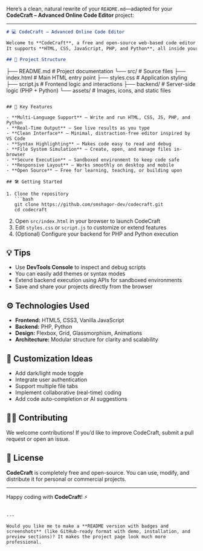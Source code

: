 Here’s a clean, natural rewrite of your `README.md`—adapted for your **CodeCraft – Advanced Online Code Editor** project:

---

```markdown
# 💻 CodeCraft — Advanced Online Code Editor

Welcome to **CodeCraft**, a free and open-source web-based code editor built for modern developers.  
It supports **HTML, CSS, JavaScript, PHP, and Python**, all inside your browser — no installation needed.

## 📁 Project Structure

```

├── README.md              # Project documentation
└── src/                   # Source files
├── index.html         # Main HTML entry point
├── styles.css         # Application styling
├── script.js          # Frontend logic and interactions
├── backend/           # Server-side logic (PHP + Python)
└── assets/            # Images, icons, and static files

````

## 🚀 Key Features

- **Multi-Language Support** – Write and run HTML, CSS, JS, PHP, and Python
- **Real-Time Output** – See live results as you type
- **Clean Interface** – Minimal, distraction-free editor inspired by VS Code
- **Syntax Highlighting** – Makes code easy to read and debug
- **File System Simulation** – Create, open, and manage files in-browser
- **Secure Execution** – Sandboxed environment to keep code safe
- **Responsive Layout** – Works smoothly on desktop and mobile
- **Open Source** – Free for learning, teaching, or building upon

## 🛠️ Getting Started

1. Clone the repository  
   ```bash
   git clone https://github.com/smshagor-dev/codecraft.git
   cd codecraft
````

2. Open `src/index.html` in your browser to launch CodeCraft
3. Edit `styles.css` or `script.js` to customize or extend features
4. (Optional) Configure your backend for PHP and Python execution

## 💡 Tips

* Use **DevTools Console** to inspect and debug scripts
* You can easily add themes or syntax modes
* Extend backend execution using APIs for sandboxed environments
* Save and share your projects directly from the browser

## ⚙️ Technologies Used

* **Frontend:** HTML5, CSS3, Vanilla JavaScript
* **Backend:** PHP, Python
* **Design:** Flexbox, Grid, Glassmorphism, Animations
* **Architecture:** Modular structure for clarity and scalability

## 🎨 Customization Ideas

* Add dark/light mode toggle
* Integrate user authentication
* Support multiple file tabs
* Implement collaborative (real-time) coding
* Add code auto-completion or AI suggestions

## 🧑‍💻 Contributing

We welcome contributions!
If you’d like to improve CodeCraft, submit a pull request or open an issue.

## 📝 License

**CodeCraft** is completely free and open-source.
You can use, modify, and distribute it for personal or commercial projects.

---

Happy coding with **CodeCraft**! ⚡

```

---

Would you like me to make a **README version with badges and screenshots** (like GitHub-ready format with demo, installation, and preview sections)? It makes the project page look much more professional.
```
